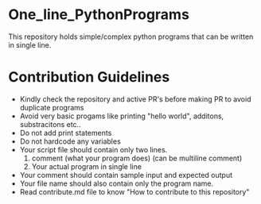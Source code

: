 # One_line_PythonPrograms

This repository holds simple/complex python programs that can be written in single line.

# Contribution Guidelines
  * Kindly check the repository and active PR's before making PR to avoid duplicate programs
  * Avoid very basic progams like printing "hello world", additons, substracitons etc..
  * Do not add print statements 
  * Do not hardcode any variables
  * Your script file should contain only two lines.
     1. comment (what your program does) (can be multiline comment)
     2. Your actual program in single line
  * Your comment should contain sample input and expected output
  * Your file name should also contain only the program name.
  * Read contribute.md file to know "How to contribute to this repository"
 
